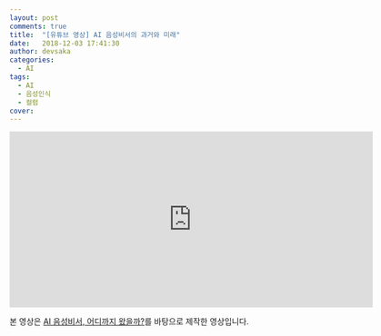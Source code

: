 ```yaml
---
layout: post
comments: true
title:  "[유튜브 영상] AI 음성비서의 과거와 미래"
date:   2018-12-03 17:41:30
author: devsaka
categories:
  - AI
tags:
  - AI
  - 음성인식
  - 컬럼
cover:
---
```

<iframe width="639" height="310" src="https://www.youtube.com/embed/33pp4CLJhms" frameborder="0" allow="accelerometer; autoplay; encrypted-media; gyroscope; picture-in-picture" allowfullscreen></iframe><br>

본 영상은 [AI 음성비서, 어디까지 왔을까?](https://catsirup.github.io/ai/2018/11/08/AI-Assistant.html)를 바탕으로 제작한 영상입니다.